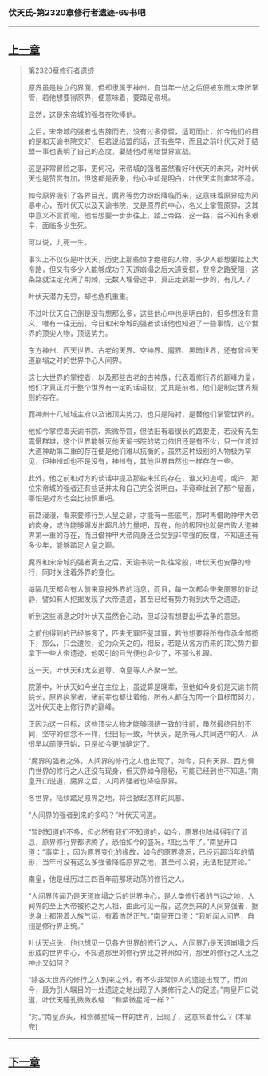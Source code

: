 ### 伏天氏-第2320章修行者遗迹-69书吧

--------
[上一章](./5c3a656fd46b2009f4fe098660eb44d9.md)
--------


>
>
>
>第2320章修行者遗迹
>
>原界虽是独立的界面，但却隶属于神州，自当年一战之后便被东凰大帝所掌管，若他想要得原界，便意味着，要踏足帝境。
>
>显然，这是宋帝城的强者在吹捧他。
>
>之后，宋帝城的强者也告辞而去，没有过多停留，适可而止，如今他们的目的是和天谕书院交好，但若说结盟的话，还有些早，而且之前叶伏天对于结盟一事也表明了自己的态度，要随他对黑暗世界宣战。
>
>这是非常冒险之事，更何况，宋帝城的强者虽然看好叶伏天的未来，对叶伏天也是赞赏有加，但这都是表象，他心中却是明白，叶伏天实则非常不稳。
>
>如今原界吸引了各界目光，魔界等势力纷纷降临而来，这意味着原界成为风暴中心，而叶伏天以及天谕书院，又是原界的中心，名义上掌管原界，这其中意义不言而喻，他若想要一步步往上，踏上帝路，这一路，会不知有多艰辛，面临多少生死。
>
>可以说，九死一生。
>
>事实上不仅仅是叶伏天，历史上那些惊才绝艳的人物，多少人都想要踏上大帝路，但又有多少人能够成功？天道崩塌之后大道受损，登帝之路受阻，这条路就注定充满了荆棘，无数人埋骨途中，真正走到那一步的，有几人？
>
>叶伏天潜力无穷，却也危机重重。
>
>不过叶伏天自己倒是没有想那么多，这些他心中也是明白的，但多想没有意义，唯有一往无前，今日和宋帝城的强者谈话他也知道了一些事情，这个世界的顶尖人物，顶级势力。
>
>东方神州、西天世界、古老的天界、空神界、魔界、黑暗世界，还有曾经天道崩塌之时的世界中心人间界。
>
>这七大世界的掌控者，以及那些古老的古神族，代表着修行界的巅峰力量，他们才真正对于整个世界有一定的话语权，尤其是前者，他们是制定世界规则的存在。
>
>而神州十八域域主府以及诸顶尖势力，也只是陪衬，是替他们掌管世界的。
>
>他如今掌控着天谕书院、紫微帝宫，但依旧有着很长的路要走，若没有先生震慑群雄，这个世界能够灭他天谕书院的势力依旧还是有不少，只一位渡过大道神劫第二重的存在便是他们难以抗衡的，虽然这种级别的人物极为罕见，但神州却也不是没有，神州有，其他世界自然也一样存在一些。
>
>此外，他之前和对方的谈话中提及那些未知的存在，谁又知道呢，或许，那位宋帝城的强者还有些话并未和自己完全说明白，毕竟牵扯到了那个层面，哪怕是对方也会比较慎重吧。
>
>前路漫漫，看来要修行到人皇之巅，才能有一些底气，那时再借助神甲大帝的肉身，或许能够爆发出超凡的力量吧，现在，他的极限也就是击败大道神界第一重的存在，而且借神甲大帝肉身还会受到非常强的反噬，不知道还有多少年，能够踏足人皇之巅。
>
>魔界和宋帝城的强者离去之后，天谕书院一如往常般，叶伏天也安静的修行，同时关注着外界的变化。
>
>每隔几天都会有人前来禀报外界的消息，而且，每一次都会带来原界的新动静，譬如有人挖掘发现了大帝遗迹，甚至已经有势力得到大帝之遗迹。
>
>听到这些消息之时叶伏天虽然会心动，但却没有想要出手去争的意思。
>
>之前他得到的已经够多了，匹夫无罪怀璧其罪，若他想要将所有传承全部揽下，那么，只会遭殃，沦为众矢之的，相反，若是从各方而来的顶尖势力都拿下一些大帝遗迹，他吸引的目光便也会少了，不那么扎眼。
>
>这一天，叶伏天和太玄道尊、南皇等人齐聚一堂。
>
>院落中，叶伏天如今坐在主位上，虽说算是晚辈，但他如今身份是天谕书院院长，原界执掌者，诸前辈也都让着他，所有人都在为同一个目标而努力，送叶伏天走上修行界的巅峰。
>
>正因为这一目标，这些顶尖人物才能够团结一致的往前，虽然最终目的不同，坚守的信念不一样，但目标一致，叶伏天，是所有人共同选中的人，从很早以前便开始，只是如今更加确定了。
>
>“魔界的强者之外，人间界的修行之人也出现了，如今，只有天界、西方佛门世界的修行之人还没有现身，但天界如今隐秘，可能已经到也不知道。”南皇开口说道，魔界之后，人间界强者也降临原界。
>
>各世界，陆续踏足原界之地，将会掀起怎样的风暴。
>
>“人间界的强者到来的多吗？”叶伏天问道。
>
>“暂时知道的不多，但必然有我们不知道的，如今，原界也陆续得到了消息，原界修行界都沸腾了，恐怕如今的盛况，堪比当年了。”南皇开口道：“事实上，因为原界变化的缘故，如今的原界盛况，已经远超当年的情形，当年可没有这么多强者降临原界之地，甚至可以说，无法相提并论。”
>
>南皇，他是经历过三四百年前那场动荡的修行之人。
>
>“人间界传闻乃是天道崩塌之后的世界中心，是人类修行者的气运之地，人间界的至上大帝被称之为人祖，由此可见一般，这次到来的人间界强者，据说身上都带着人族气运，有着浩然正气。”南皇开口道：“我听闻人间界，自诩是修行界正统。”
>
>叶伏天点头，他也想见一见各方世界的修行之人，人间界乃是天道崩塌之后形成的世界中心，不知道那里的修行界比之神州如何，那里的修行之人比之神州又如何？
>
>“除各大世界的修行之人到来之外，有不少非常惊人的遗迹出现了，而如今，最为引人瞩目的一处遗迹之地出现了人类修行之人的足迹。”南皇开口说道，叶伏天瞳孔微微收缩：“和紫微星域一样？”
>
>“对。”南皇点头，和紫微星域一样的世界，出现了，这意味着什么？
>(本章完)
>
>

--------
[下一章](./f4731e0e97d7d626d6f17275e3b1a346.md)
--------
